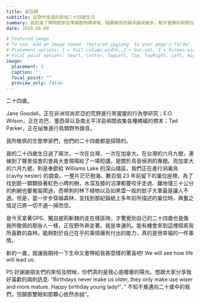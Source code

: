 ```yaml
---
title: 貳拾肆
subtitle: 在野外度過的那個二十四歲生日
summary: 自從進了博物館學習準備動物標本後，隨著解剖的樣本越來越多，動手猶豫的時間也就越來越短。左手拉著緊貼肌肉的皮...
date: 2018-06-09

# Featured image
# To use, add an image named `featured.jpg/png` to your page's folder.
# Placement options: 1 = Full column width, 2 = Out-set, 3 = Screen-width
# Focal point options: Smart, Center, TopLeft, Top, TopRight, Left, Right, BottomLeft, Bottom, BottomRight
image:
  placement: 2
  caption: ''
  focal_point: ""
  preview_only: false
---
```


二十四歲。

Jane Goodall，正在非洲坦尚尼亞的荒野進行黑猩猩的行為學研究；E.O. Wilson，正在古巴、墨西哥以及南太平洋島嶼間收集各種螞蟻的標本；Tad Parker，正在祕魯進行鳥類野外錄音。

我所敬佩的生態學家們，他們的二十四歲都是探險的。

我的二十四歲生日過了兩次，一次在台灣，一次在加拿大。在台灣的六月九號，連線到了聲景協會的會員大會現場給了一場短講，是關於鳥音偵測的專題。而加拿大的六月九號，則是奉獻給 Williams Lake 的深山樣區，我們正在進行洞巢鳥 (cavity nester) 的調查。一整片茫茫樹海、數百個 23 年前留下的巢位座標，為了找到那一顆顆掛著紅色小牌的樹，水深及膝的沼澤都要咬牙走過、離地僅三十公分的刺網也要匍匐爬過，而帶刺的林下植物以及如黑雲一般的蚊子大軍最是讓人不適。但是，當一步步穿越森林，並找到那紀錄紙上多年前所描述的巢位時，興奮之情足已將一切不適一掃而空。

是今天拿著GPS、獨自披荊斬棘的走在樣區時，才驚覺到自己的二十四歲也是像我所敬佩的那些人一樣，正在野外奔走著。我是幸運的。能有機會來到這裡探索我所喜歡的森林。能夠對於自己在乎的事情擁有付出的能力，真的是很幸福的一件事情。

新的一歲，就讓我期待一下生命又會帶給我甚麼樣的驚喜吧! We will see how life will lead us.

PS 好謝謝朋友們的來信及問候，你們真的是我心底暖暖的陽光。想跟大家分享我好喜歡的兩則訊息: “Birthdays never make us older, they only make use wiser and more mature. Happy birthday young lady!”、” 不知不覺邁向二十歲中的我們，但願那雙眼和那顆心依然赤誠”。